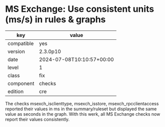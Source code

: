 [//]: # (werk v2)
# MS Exchange: Use consistent units (ms/s) in rules & graphs

key        | value
---------- | ---
compatible | yes
version    | 2.3.0p10
date       | 2024-07-08T10:10:57+00:00
level      | 1
class      | fix
component  | checks
edition    | cre

The checks msexch_isclienttype, msexch_isstore, msexch_rpcclientaccess reported
their values in ms in the summary/ruleset but displayed the same value as
seconds in the graph. With this werk, all MS Exchange checks now report their
values consistently.